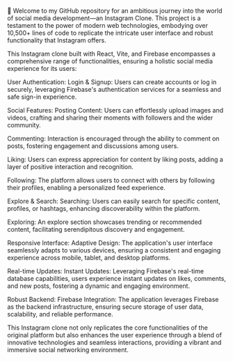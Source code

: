📸 Welcome to my GitHub repository for an ambitious journey into the world of social media development—an Instagram Clone. This project is a testament to the power of modern web technologies, embodying over 10,500+ lines of code to replicate the intricate user interface and robust functionality that Instagram offers.

This Instagram clone built with React, Vite, and Firebase encompasses a comprehensive range of functionalities, ensuring a holistic social media experience for its users:

User Authentication:
Login & Signup: Users can create accounts or log in securely, leveraging Firebase's authentication services for a seamless and safe sign-in experience.

Social Features:
Posting Content: Users can effortlessly upload images and videos, crafting and sharing their moments with followers and the wider community.

Commenting: Interaction is encouraged through the ability to comment on posts, fostering engagement and discussions among users.

Liking: Users can express appreciation for content by liking posts, adding a layer of positive interaction and recognition.

Following: The platform allows users to connect with others by following their profiles, enabling a personalized feed experience.

Explore & Search:
Searching: Users can easily search for specific content, profiles, or hashtags, enhancing discoverability within the platform.

Exploring: An explore section showcases trending or recommended content, facilitating serendipitous discovery and engagement.

Responsive Interface:
Adaptive Design: The application's user interface seamlessly adapts to various devices, ensuring a consistent and engaging experience across mobile, tablet, and desktop platforms.

Real-time Updates:
Instant Updates: Leveraging Firebase's real-time database capabilities, users experience instant updates on likes, comments, and new posts, fostering a dynamic and engaging environment.

Robust Backend:
Firebase Integration: The application leverages Firebase as the backend infrastructure, ensuring secure storage of user data, scalability, and reliable performance.

This Instagram clone not only replicates the core functionalities of the original platform but also enhances the user experience through a blend of innovative technologies and seamless interactions, providing a vibrant and immersive social networking environment.
